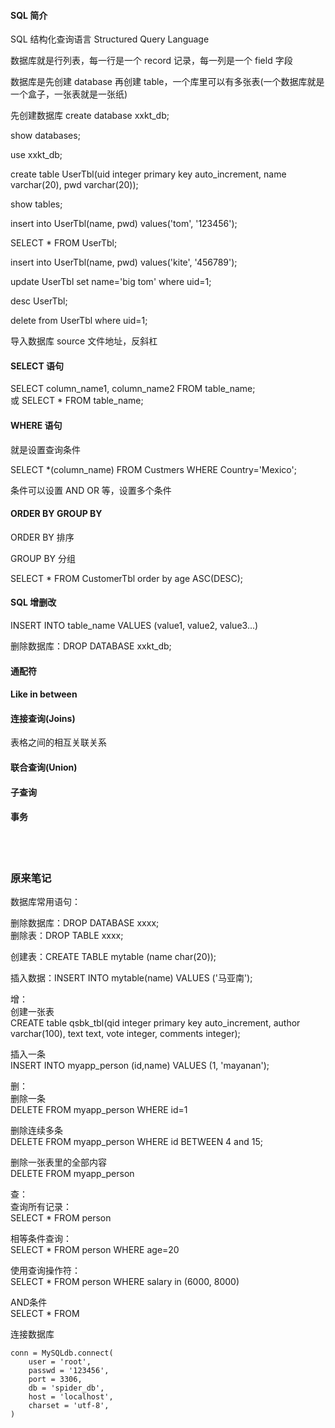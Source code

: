 
#### SQL 简介  

SQL 结构化查询语言 Structured Query Language  

数据库就是行列表，每一行是一个 record 记录，每一列是一个 field 字段  


数据库是先创建 database 再创建 table，一个库里可以有多张表(一个数据库就是一个盒子，一张表就是一张纸)  

先创建数据库 create database xxkt_db;  

show databases;  

use xxkt_db;  

create table UserTbl(uid integer primary key auto_increment, name varchar(20), pwd varchar(20));  

show tables;  

insert into UserTbl(name, pwd) values('tom', '123456');  

SELECT * FROM UserTbl;  

insert into UserTbl(name, pwd) values('kite', '456789');  

update UserTbl set name='big tom' where uid=1;  

desc UserTbl;  

delete from UserTbl where uid=1;  

导入数据库 source 文件地址，反斜杠  

#### SELECT 语句  

SELECT column_name1, column_name2 FROM table_name;  
或
SELECT * FROM table_name;  

#### WHERE 语句  

就是设置查询条件  

SELECT \*(column_name) FROM Custmers WHERE Country='Mexico';  

条件可以设置 AND OR 等，设置多个条件  

#### ORDER BY GROUP BY  

ORDER BY 排序  

GROUP BY 分组  

SELECT * FROM CustomerTbl order by age ASC(DESC);  

#### SQL 增删改  

INSERT INTO table_name VALUES (value1, value2, value3...)  

删除数据库：DROP DATABASE xxkt_db;   

#### 通配符  

#### Like in between  

#### 连接查询(Joins)  

表格之间的相互关联关系  

#### 联合查询(Union)

#### 子查询  

#### 事务  


<br>  
<br>  


### 原来笔记  

数据库常用语句：  

删除数据库：DROP DATABASE xxxx;  
删除表：DROP TABLE xxxx;  

创建表：CREATE TABLE mytable (name char(20));  

插入数据：INSERT INTO mytable(name) VALUES ('马亚南');  


增：  
创建一张表  
CREATE table qsbk_tbl(qid integer primary key auto_increment, author varchar(100), text text, vote integer, comments integer);  

插入一条  
INSERT INTO myapp_person (id,name) VALUES (1, 'mayanan');  


删：  
删除一条  
DELETE FROM myapp_person WHERE id=1  

删除连续多条  
DELETE FROM myapp_person WHERE id BETWEEN 4 and 15;  

删除一张表里的全部内容  
DELETE FROM myapp_person  


查：  
查询所有记录：  
SELECT * FROM person  

相等条件查询：  
SELECT * FROM person WHERE age=20   

使用查询操作符：  
SELECT * FROM person WHERE salary in (6000, 8000)   

AND条件  
SELECT * FROM   

连接数据库  

    conn = MySQLdb.connect(  
        user = 'root',  
        passwd = '123456',  
        port = 3306,  
        db = 'spider_db',  
        host = 'localhost',  
        charset = 'utf-8',  
    )  


